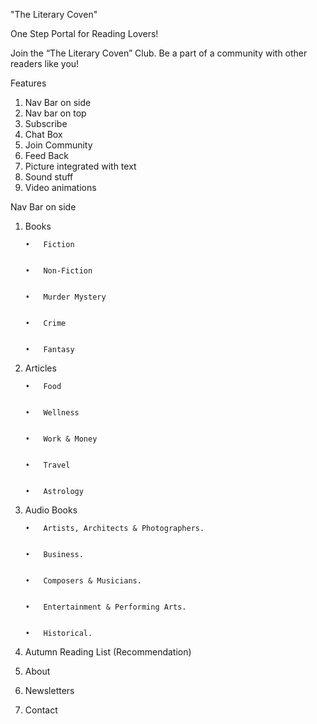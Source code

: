 "The Literary Coven"




One Step Portal for Reading Lovers!



Join the “The Literary Coven” Club. Be a part of a community with other readers like you!

Features
1.	Nav Bar on side
2.	Nav bar on top
3.	Subscribe
4.	Chat Box
5.	Join Community
6.	Feed Back
7.	Picture integrated with text
8.	Sound stuff
9.	Video animations

Nav Bar on side


1.	Books

        •	Fiction


        •	Non-Fiction


        •	Murder Mystery


        •	Crime


        •	Fantasy

  
2.	Articles


        •	Food  


        •	Wellness


        •	Work & Money


        •	Travel


        •	Astrology
  
  
  
3.	Audio Books


        •	Artists, Architects & Photographers.


        •	Business.


        •	Composers & Musicians.  


        •	Entertainment & Performing Arts.


        •	Historical.

  
4.	Autumn Reading List (Recommendation)


5.	About


6.	Newsletters


7.	Contact





